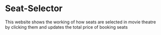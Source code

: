 # Seat-Selector

This website shows the working of how seats are selected in movie theatre by clicking them and updates the total price  of booking seats

